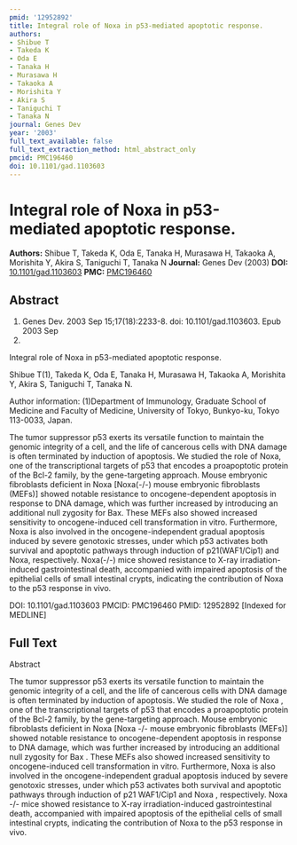 ```yaml
---
pmid: '12952892'
title: Integral role of Noxa in p53-mediated apoptotic response.
authors:
- Shibue T
- Takeda K
- Oda E
- Tanaka H
- Murasawa H
- Takaoka A
- Morishita Y
- Akira S
- Taniguchi T
- Tanaka N
journal: Genes Dev
year: '2003'
full_text_available: false
full_text_extraction_method: html_abstract_only
pmcid: PMC196460
doi: 10.1101/gad.1103603
---
```


# Integral role of Noxa in p53-mediated apoptotic response.
**Authors:** Shibue T, Takeda K, Oda E, Tanaka H, Murasawa H, Takaoka A, Morishita Y, Akira S, Taniguchi T, Tanaka N
**Journal:** Genes Dev (2003)
**DOI:** [10.1101/gad.1103603](https://doi.org/10.1101/gad.1103603)
**PMC:** [PMC196460](https://www.ncbi.nlm.nih.gov/pmc/articles/PMC196460/)

## Abstract

1. Genes Dev. 2003 Sep 15;17(18):2233-8. doi: 10.1101/gad.1103603. Epub 2003 Sep
2.

Integral role of Noxa in p53-mediated apoptotic response.

Shibue T(1), Takeda K, Oda E, Tanaka H, Murasawa H, Takaoka A, Morishita Y, 
Akira S, Taniguchi T, Tanaka N.

Author information:
(1)Department of Immunology, Graduate School of Medicine and Faculty of 
Medicine, University of Tokyo, Bunkyo-ku, Tokyo 113-0033, Japan.

The tumor suppressor p53 exerts its versatile function to maintain the genomic 
integrity of a cell, and the life of cancerous cells with DNA damage is often 
terminated by induction of apoptosis. We studied the role of Noxa, one of the 
transcriptional targets of p53 that encodes a proapoptotic protein of the Bcl-2 
family, by the gene-targeting approach. Mouse embryonic fibroblasts deficient in 
Noxa [Noxa(-/-) mouse embryonic fibroblasts (MEFs)] showed notable resistance to 
oncogene-dependent apoptosis in response to DNA damage, which was further 
increased by introducing an additional null zygosity for Bax. These MEFs also 
showed increased sensitivity to oncogene-induced cell transformation in vitro. 
Furthermore, Noxa is also involved in the oncogene-independent gradual apoptosis 
induced by severe genotoxic stresses, under which p53 activates both survival 
and apoptotic pathways through induction of p21(WAF1/Cip1) and Noxa, 
respectively. Noxa(-/-) mice showed resistance to X-ray irradiation-induced 
gastrointestinal death, accompanied with impaired apoptosis of the epithelial 
cells of small intestinal crypts, indicating the contribution of Noxa to the p53 
response in vivo.

DOI: 10.1101/gad.1103603
PMCID: PMC196460
PMID: 12952892 [Indexed for MEDLINE]

## Full Text

Abstract

The tumor suppressor p53 exerts its versatile function to maintain the genomic integrity of a cell, and the life of cancerous cells with DNA damage is often terminated by induction of apoptosis. We studied the role of Noxa , one of the transcriptional targets of p53 that encodes a proapoptotic protein of the Bcl-2 family, by the gene-targeting approach. Mouse embryonic fibroblasts deficient in Noxa [Noxa -/- mouse embryonic fibroblasts (MEFs)] showed notable resistance to oncogene-dependent apoptosis in response to DNA damage, which was further increased by introducing an additional null zygosity for Bax . These MEFs also showed increased sensitivity to oncogene-induced cell transformation in vitro. Furthermore, Noxa is also involved in the oncogene-independent gradual apoptosis induced by severe genotoxic stresses, under which p53 activates both survival and apoptotic pathways through induction of p21 WAF1/Cip1 and Noxa , respectively. Noxa -/- mice showed resistance to X-ray irradiation-induced gastrointestinal death, accompanied with impaired apoptosis of the epithelial cells of small intestinal crypts, indicating the contribution of Noxa to the p53 response in vivo.
